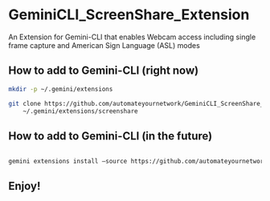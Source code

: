 # GeminiCLI_ScreenShare_Extension
An Extension for Gemini-CLI that enables Webcam access including single frame capture and American Sign Language (ASL) modes

## How to add to Gemini-CLI (right now)

```bash
mkdir -p ~/.gemini/extensions

git clone https://github.com/automateyournetwork/GeminiCLI_ScreenShare_Extension.git \
    ~/.gemini/extensions/screenshare
```

## How to add to Gemini-CLI (in the future) 

```bash

gemini extensions install —source https://github.com/automateyournetwork/GeminiCLI_ScreenShare_Extension.git

```

## Enjoy! 
